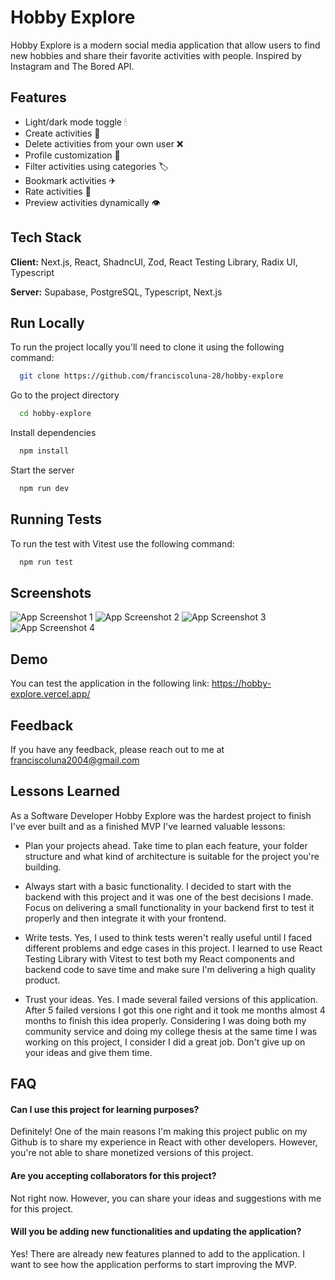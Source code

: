 
# Hobby Explore

Hobby Explore is a modern social media application that allow users to find new hobbies and share their favorite activities with people. Inspired by Instagram and The Bored API.


## Features

- Light/dark mode toggle 🕯
- Create activities 🦌
- Delete activities from your own user ❌
- Profile customization 💅
- Filter activities using categories 🏷
- Bookmark activities ✈
- Rate activities 🌟
- Preview activities dynamically 👁


## Tech Stack

**Client:** Next.js, React, ShadncUI, Zod, React Testing Library, Radix UI, Typescript

**Server:** Supabase, PostgreSQL, Typescript, Next.js


## Run Locally

To run the project locally you'll need to clone it using the following command:

```bash
  git clone https://github.com/franciscoluna-28/hobby-explore
```

Go to the project directory 

```bash
  cd hobby-explore
```

Install dependencies

```bash
  npm install
```

Start the server

```bash
  npm run dev
```


## Running Tests

To run the test with Vitest use the following command:

```bash
  npm run test
```


## Screenshots

![App Screenshot 1](https://github.com/franciscoluna-28/hobby-explore/assets/87947841/993bd46a-df46-4f4a-b231-30821c05ed5e)
![App Screenshot 2](https://github.com/franciscoluna-28/hobby-explore/assets/87947841/cdfeae6a-bd35-4788-ab5c-5dfbccd25061)
![App Screenshot 3](https://github.com/franciscoluna-28/hobby-explore/assets/87947841/927981cc-4596-4597-af2c-9840363c6036)
![App Screenshot 4](https://github.com/franciscoluna-28/hobby-explore/assets/87947841/d14264de-7c71-455e-be6a-a7c700a04b25)







## Demo

You can test the application in the following link: 
https://hobby-explore.vercel.app/


## Feedback

If you have any feedback, please reach out to me at
franciscoluna2004@gmail.com


## Lessons Learned

As a Software Developer Hobby Explore was the hardest project to finish I've ever built and as a finished MVP I've learned valuable lessons:

- Plan your projects ahead. Take time to plan each feature, your folder structure and what kind of architecture is suitable for the project you're building.

- Always start with a basic functionality. I decided to start with the backend with this project and it was one of the best decisions I made. Focus on delivering a small functionality in your backend first to test it properly and then integrate it with your frontend. 

- Write tests. Yes, I used to think tests weren't really useful until I  faced different problems and edge cases in this project. I learned to use React Testing Library with Vitest to test both my React components and backend code to save time and make sure I'm delivering a high quality product.

- Trust your ideas. Yes. I made several failed versions of this application. After 5 failed versions I got this one right and it took me months almost 4 months to finish this idea properly. Considering I was doing both my community service and doing my college thesis at the same time I was working on this project, I consider I did a great job. Don't give up on your ideas and give them time.

## FAQ

#### Can I use this project for learning purposes?

Definitely! One of the main reasons I'm making this project public on my Github is to share my experience in React with other developers. However, you're not able to share monetized versions of this project.

#### Are you accepting collaborators for this project?

Not right now. However, you can share your ideas and suggestions with me for this project.

#### Will you be adding new functionalities and updating the application?

Yes! There are already new features planned to add to the application. I want to see how the application performs to start improving the MVP.

